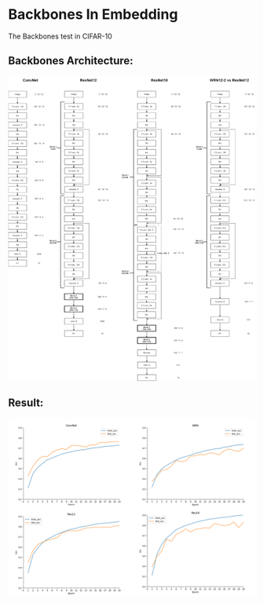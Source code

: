 # Backbones In Embedding
The Backbones test in CIFAR-10
## Backbones Architecture:
![iamge](https://github.com/SethDeng/Backbones_In_Embedding/blob/main/Image/backbones.png)

## Result:
![image](https://github.com/SethDeng/Backbones_In_Embedding/blob/main/Image/sum.png)
